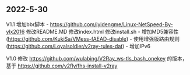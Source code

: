 ## 2022-5-30

V1.1
增加bbr脚本 - https://github.com/iyidengme/Linux-NetSpeed-By-ylx2016
修改README.MD
修改index.html
修改install.sh 
    - 增加MD5兼容性(https://github.com/KukiSa/VMess-fAEAD-disable)
    - 使用增强版路由规则(https://github.com/Loyalsoldier/v2ray-rules-dat)
    - 增加IPv6

V1.0
修改 https://github.com/wulabing/V2Ray_ws-tls_bash_onekey 的版本，基于 https://github.com/v2fly/fhs-install-v2ray